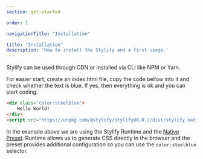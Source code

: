 ```yaml
---
section: get-started

order: 1

navigationTitle: "Installation"

title: "Installation"
description: 'How to install the Stylify and a first usage.'
---
```


Stylify can be used through CDN or installed via CLI like NPM or Yarn.

For easier start, create an index.html file, copy the code bellow into it and check whether the text is blue. If yes, then everything is ok and you can start coding.

```html
<div class="color:steelblue">
	Hello World!
</div>
<script src="https://unpkg.com/@stylify/stylify@0.0.2/dist/stylify.native.min.js"></script>
```

<note><template>
In case you want to know more about the installation, checkout the [Stylify package](/docs/stylify#installation) page for additional information.
</template></note>

In the example above we are using the Stylify Runtime and the [Native Preset](/docs/stylify/native-preset). Runtime allows us to generate CSS directly in the browser and the preset provides additional configuration so you can use the `color:steelblue` selector.
